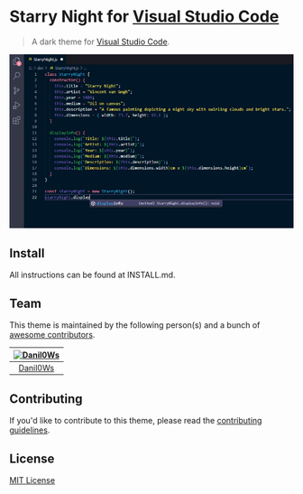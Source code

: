 # Starry Night for [Visual Studio Code](http://code.visualstudio.com)

> A dark theme for [Visual Studio Code](http://code.visualstudio.com).

![Screenshot](https://raw.githubusercontent.com/buffDev/starry-night-theme/main/screenshot.png)

## Install

All instructions can be found at INSTALL.md.

## Team

This theme is maintained by the following person(s) and a bunch of [awesome contributors](https://github.com/buffDev/starry-night-theme/graphs/contributors).

[![Danil0Ws](https://avatars.githubusercontent.com/u/26333326?v=4&s=70)](https://github.com/danilo0ws) |
:---: |
[Danil0Ws](https://github.com/Danil0Ws) |

## Contributing

If you'd like to contribute to this theme, please read the [contributing guidelines](./.github/CONTRIBUTING.md).

## License

[MIT License](./LICENSE)

